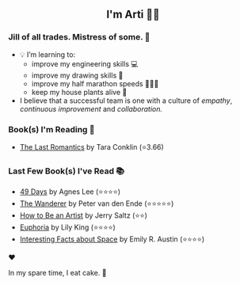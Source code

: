 <div align="center">
  
  ## I'm Arti 👋🏽
  
</div>
  
### Jill of all trades. Mistress of some. 👑

- 💡 I’m learning to:
  - improve my engineering skills 💻
  - improve my drawing skills 🎨
  - improve my half marathon speeds 🏃🏽‍♀️
  - keep my house plants alive 🌱
- I believe that a successful team is one with a culture of _empathy_, _continuous improvement_ and _collaboration._


### Book(s) I'm Reading 📖
<!-- GOODREADS-LIST:START -->
- [The Last Romantics](https://www.goodreads.com/review/show/7325392011?utm_medium=api&utm_source=rss) by Tara Conklin (⭐️3.66)
<!-- GOODREADS-LIST:END -->

### Last Few Book(s) I've Read 📚
<!-- GOODREADS-READ-LIST:START -->
- [49 Days](https://www.goodreads.com/review/show/7327182663?utm_medium=api&utm_source=rss) by Agnes   Lee (⭐⭐⭐⭐)
- [The Wanderer](https://www.goodreads.com/review/show/7326901024?utm_medium=api&utm_source=rss) by Peter van den Ende (⭐⭐⭐⭐⭐)
- [How to Be an Artist](https://www.goodreads.com/review/show/7325389983?utm_medium=api&utm_source=rss) by Jerry Saltz (⭐⭐)
- [Euphoria](https://www.goodreads.com/review/show/7150728808?utm_medium=api&utm_source=rss) by Lily King (⭐⭐⭐⭐)
- [Interesting Facts about Space](https://www.goodreads.com/review/show/6224650517?utm_medium=api&utm_source=rss) by Emily R. Austin (⭐⭐⭐⭐)
<!-- GOODREADS-READ-LIST:END -->
❤️

In my spare time, I eat cake. 🍰

